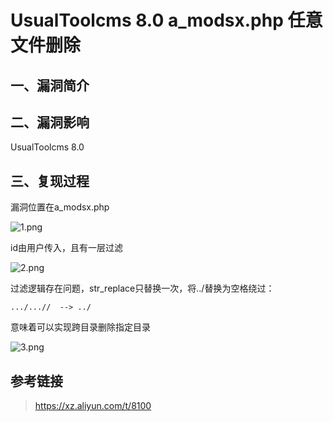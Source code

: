 UsualToolcms 8.0 a\_modsx.php 任意文件删除
==========================================

一、漏洞简介
------------

二、漏洞影响
------------

UsualToolcms 8.0

三、复现过程
------------

漏洞位置在a\_modsx.php

![1.png](./resource/UsualToolcms8.0a_modsx.php任意文件删除/media/rId24.png)

id由用户传入，且有一层过滤

![2.png](./resource/UsualToolcms8.0a_modsx.php任意文件删除/media/rId25.png)

过滤逻辑存在问题，str\_replace只替换一次，将../替换为空格绕过：

    .../...//  --> ../

意味着可以实现跨目录删除指定目录

![3.png](./resource/UsualToolcms8.0a_modsx.php任意文件删除/media/rId26.png)

参考链接
--------

> https://xz.aliyun.com/t/8100

